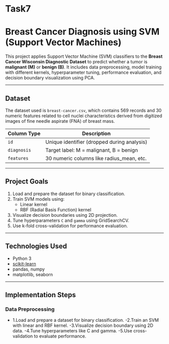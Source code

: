 # Task7
# Breast Cancer Diagnosis using SVM (Support Vector Machines)

This project applies Support Vector Machine (SVM) classifiers to the **Breast Cancer Wisconsin Diagnostic Dataset** to predict whether a tumor is **malignant (M)** or **benign (B)**. It includes data preprocessing, model training with different kernels, hyperparameter tuning, performance evaluation, and decision boundary visualization using PCA.

---

## Dataset

The dataset used is `breast-cancer.csv`, which contains 569 records and 30 numeric features related to cell nuclei characteristics derived from digitized images of fine needle aspirate (FNA) of breast mass.

| Column Type     | Description                                  |
|------------------|----------------------------------------------|
| `id`             | Unique identifier (dropped during analysis)  |
| `diagnosis`      | Target label: M = malignant, B = benign      |
| `features`       | 30 numeric columns like radius_mean, etc.    |

---

## Project Goals

1. Load and prepare the dataset for binary classification.
2. Train SVM models using:
   - Linear kernel
   - RBF (Radial Basis Function) kernel
3. Visualize decision boundaries using 2D projection.
4. Tune hyperparameters `C` and `gamma` using GridSearchCV.
5. Use k-fold cross-validation for performance evaluation.

---

## Technologies Used

- Python 3
- [scikit-learn](https://scikit-learn.org/stable/)
- pandas, numpy
- matplotlib, seaborn

---

## Implementation Steps

### Data Preprocessing

- 1.Load and prepare a dataset for binary classification.
-2.Train an SVM with linear and RBF kernel.
-3.Visualize decision boundary using 2D data.
-4.Tune hyperparameters like C and gamma.
-5.Use cross-validation to evaluate performance.


